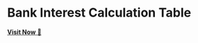 # Bank Interest Calculation Table


<a href = "https://nagrajhiremath.github.io/BankInterest-JavaScriptAss/">**Visit Now** 🚀</a>
